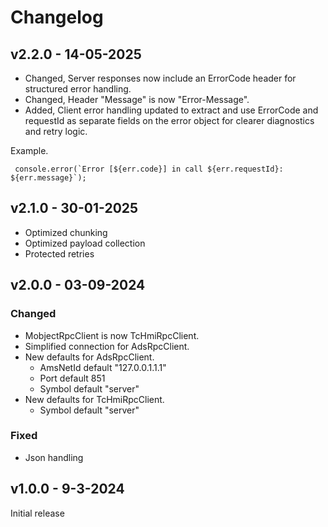 # Changelog

## v2.2.0 - 14-05-2025

- Changed, Server responses now include an ErrorCode header for structured error handling.
- Changed, Header "Message" is now "Error-Message".
- Added, Client error handling updated to extract and use ErrorCode and requestId as separate fields on the error object for clearer diagnostics and retry logic.

Example.

`` console.error(`Error [${err.code}] in call ${err.requestId}: ${err.message}`);``

## v2.1.0 - 30-01-2025

- Optimized chunking
- Optimized payload collection
- Protected retries

## v2.0.0 - 03-09-2024

### Changed

- MobjectRpcClient is now TcHmiRpcClient.
- Simplified connection for AdsRpcClient.
- New defaults for AdsRpcClient.
  - AmsNetId default "127.0.0.1.1.1"
  - Port default 851
  - Symbol default "server"
- New defaults for TcHmiRpcClient.
  - Symbol default "server"

### Fixed

- Json handling

## v1.0.0 - 9-3-2024

Initial release
